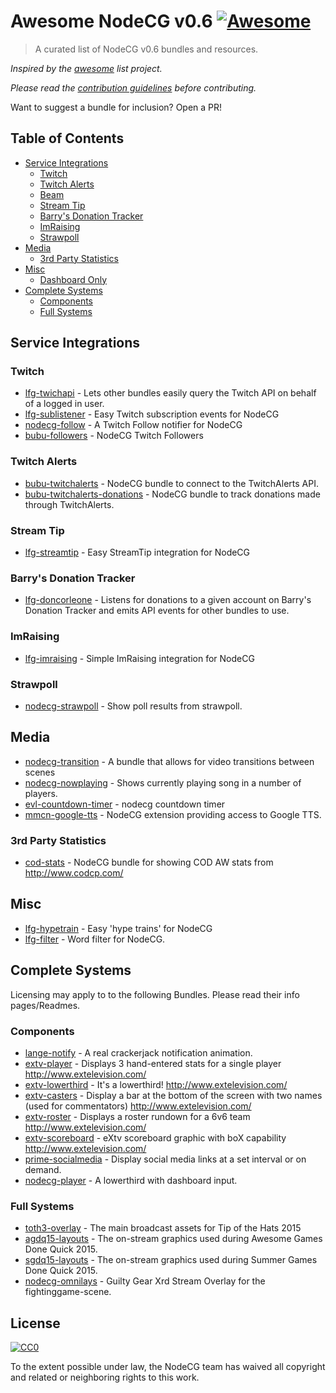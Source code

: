 # Awesome NodeCG v0.6 [![Awesome](https://cdn.rawgit.com/sindresorhus/awesome/d7305f38d29fed78fa85652e3a63e154dd8e8829/media/badge.svg)](https://github.com/sindresorhus/awesome)

> A curated list of NodeCG v0.6 bundles and resources.

*Inspired by the [awesome](https://github.com/sindresorhus/awesome) list project.*

*Please read the [contribution guidelines](contributing.md) before contributing.*

 Want to suggest a bundle for inclusion? Open a PR!

## Table of Contents
- [Service Integrations](#service-integrations)
  - [Twitch](#twitch)
  - [Twitch Alerts](#twitch-alerts)
  - [Beam](#beam)
  - [Stream Tip](#stream-tip)
  - [Barry's Donation Tracker](#barrys-donation-tracker)
  - [ImRaising](#imraising)
  - [Strawpoll](#strawpoll)
- [Media](#media)
  - [3rd Party Statistics](#3rd-party-statistics)
- [Misc](#misc)
  - [Dashboard Only](#dashboard-only)
- [Complete Systems](#complete-systems)
  - [Components](#components)
  - [Full Systems](#full-systems)

## Service Integrations

### Twitch
* [lfg-twichapi](https://github.com/SupportClass/lfg-twitchapi/tree/legacy-0.6) - Lets other bundles easily query the Twitch API on behalf of a logged in user.
* [lfg-sublistener](https://github.com/SupportClass/lfg-sublistener/tree/legacy-0.6) - Easy Twitch subscription events for NodeCG
* [nodecg-follow](https://github.com/Tam/nodecg-follow) - A Twitch Follow notifier for NodeCG
* [bubu-followers](https://github.com/eaceaser/bubu-followers) - NodeCG Twitch Followers

### Twitch Alerts
* [bubu-twitchalerts](https://github.com/eaceaser/bubu-twitchalerts) - NodeCG bundle to connect to the TwitchAlerts API.
* [bubu-twitchalerts-donations](https://github.com/eaceaser/bubu-twitchalerts-donations) - NodeCG bundle to track donations made through TwitchAlerts.


### Stream Tip
* [lfg-streamtip](https://github.com/SupportClass/lfg-streamtip/tree/legacy-0.6) - Easy StreamTip integration for NodeCG

### Barry's Donation Tracker
* [lfg-doncorleone](https://github.com/SupportClass/lfg-doncorleone/tree/legacy-0.6) - Listens for donations to a given account on Barry's Donation Tracker and emits API events for other bundles to use.

### ImRaising
* [lfg-imraising](https://github.com/SupportClass/lfg-imraising/tree/legacy-0.6) - Simple ImRaising integration for NodeCG

### Strawpoll
* [nodecg-strawpoll](https://github.com/Suyooo/nodecg-strawpoll) - Show poll results from strawpoll. 

## Media

* [nodecg-transition](https://github.com/Tam/nodecg-transition) - A bundle that allows for video transitions between scenes
* [nodecg-nowplaying](https://github.com/Suyooo/nodecg-nowplaying) - Shows currently playing song in a number of players.
* [evl-countdown-timer](https://github.com/erynnb/evl-countdown-timer) - nodecg countdown timer
* [mmcn-google-tts](https://github.com/MattMcNam/mmcn-google-tts) - NodeCG extension providing access to Google TTS.

### 3rd Party Statistics 
* [cod-stats](https://github.com/denolfe/cod-stats) - NodeCG bundle for showing COD AW stats from http://www.codcp.com/

## Misc

* [lfg-hypetrain](https://github.com/SupportClass/lfg-hypetrain/tree/legacy-0.6) - Easy 'hype trains' for NodeCG
* [lfg-filter](https://github.com/SupportClass/lfg-filter/tree/legacy-0.6) - Word filter for NodeCG.

## Complete Systems
Licensing may apply to to the following Bundles. Please read their info pages/Readmes.

### Components
* [lange-notify](https://github.com/Lange/lange-notify) - A real crackerjack notification animation.
* [extv-player](https://github.com/Lange/extv-player) - Displays 3 hand-entered stats for a single player http://www.extelevision.com/	
* [extv-lowerthird](https://github.com/Lange/extv-lowerthird) - It's a lowerthird! http://www.extelevision.com/	
* [extv-casters](https://github.com/Lange/extv-casters) - Display a bar at the bottom of the screen with two names (used for commentators) http://www.extelevision.com/
* [extv-roster](https://github.com/Lange/extv-roster) - Displays a roster rundown for a 6v6 team http://www.extelevision.com/
* [extv-scoreboard](https://github.com/Lange/extv-scoreboard) - eXtv scoreboard graphic with boX capability http://www.extelevision.com/
* [prime-socialmedia](https://github.com/probableprime/prime-socialmedia) - Display social media links at a set interval or on demand. 
* [nodecg-player](https://github.com/timroejr/nodecg-player) - A lowerthird with dashboard input.

### Full Systems
* [toth3-overlay](https://github.com/TipoftheHats/toth3-overlay) - The main broadcast assets for Tip of the Hats 2015
* [agdq15-layouts](https://github.com/GamesDoneQuick/agdq15-layouts) - The on-stream graphics used during Awesome Games Done Quick 2015.
* [sgdq15-layouts](https://github.com/GamesDoneQuick/sgdq15-layouts) - The on-stream graphics used during Summer Games Done Quick 2015.
* [nodecg-omnilays](https://github.com/Charleon/nodecg-omnilays) - Guilty Gear Xrd Stream Overlay for the fightinggame-scene.

## License

[![CC0](http://i.creativecommons.org/p/zero/1.0/88x31.png)](http://creativecommons.org/publicdomain/zero/1.0/)

To the extent possible under law, the NodeCG team has waived all copyright and related or neighboring rights to this work.
